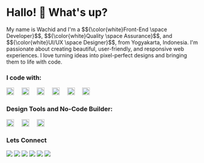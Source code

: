 <h1 align="left">Hallo! 👋 What's up?</h1>
<p align="left">My name is Wachid and I'm a $${\color{white}Front-End \space Developer}$$, $${\color{white}Quality \space Assurance}$$, and $${\color{white}UI/UX \space Designer}$$, from Yogyakarta, Indonesia. I'm passionate about creating beautiful, user-friendly, and responsive web experiences. I love turning ideas into pixel-perfect designs and bringing them to life with code.</p>

### I code with:
<div align="left">
  <img src="https://cdn.jsdelivr.net/gh/devicons/devicon@latest/icons/html5/html5-original.svg" height="20" alt="HTML logo" />
  <img width="12" />
  <img src="https://cdn.jsdelivr.net/gh/devicons/devicon@latest/icons/css3/css3-original.svg" height="20" alt="CSS logo" />
  <img width="12" />
  <img src="https://cdn.jsdelivr.net/gh/devicons/devicon/icons/javascript/javascript-original.svg" height="20" alt="javascript logo"  />
  <img width="12" />
  <img src="https://cdn.jsdelivr.net/gh/devicons/devicon@latest/icons/tailwindcss/tailwindcss-original.svg" height="20" alt="tailwind logo" />
  <img width="12" />
  <img src="https://cdn.jsdelivr.net/gh/devicons/devicon/icons/typescript/typescript-original.svg" height="20" alt="typescript logo"  />
  <img width="12" />
  <img src="https://cdn.jsdelivr.net/gh/devicons/devicon/icons/react/react-original.svg" height="20" alt="react logo"  />
  <img width="12" />
</div>

### Design Tools and No-Code Builder:
<div align="left">
  <img src="https://cdn.jsdelivr.net/gh/devicons/devicon@latest/icons/figma/figma-original.svg" height="20" alt="figma logo" />
  <img width="12" />
  <img src="https://cdn.jsdelivr.net/gh/devicons/devicon@latest/icons/framermotion/framermotion-original.svg" height="20" alt="franer logo" />
  <img width="12" />
  <img src="https://cdn.jsdelivr.net/gh/devicons/devicon@latest/icons/webflow/webflow-original.svg" height="20" alt="webflow logo"/>
  <img width="12" />
</div>

### Lets Connect
[![](https://img.shields.io/badge/website-000000?style=for-the-badge&logo=About.me&logoColor=white)](wachidmuslihm.framer.website)
[![](https://img.shields.io/badge/LinkedIn-0077B5?style=for-the-badge&logo=linkedin&logoColor=white)]()
[![](https://img.shields.io/badge/Figma-F24E1E?style=for-the-badge&logo=figma&logoColor=white)](wachidmuslihm.framer.website)
[![](https://img.shields.io/badge/Dribbble-EA4C89?style=for-the-badge&logo=dribbble&logoColor=white)](wachidmuslihm.framer.website)
[![](https://img.shields.io/badge/Behance-0054F7?style=for-the-badge&logo=behance&logoColor=white)](wachidmuslihm.framer.website)
[![](https://img.shields.io/badge/Pinterest-%23E60023.svg?&style=for-the-badge&logo=Pinterest&logoColor=white)]()
